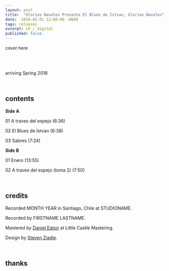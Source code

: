 ```yaml
---
layout: post
title:  "Glorias Navales Presenta El Blues de Istvan, Glorias Navales"
date:  2018-02-01 12:00:00 -0800
tags: releases
excerpt: LP / digital
published: false
---
```




cover here

<br/>

<br/>arriving Spring 2018

<br/>

## contents

**Side A**

01 A traves del espejo (6:36)

02 El Blues de Istvan (6:38)

03 Sabres (7:24)

**Side B**

01 Enero (13:55)

02 A traves del espejo (toma 2) (7:50)

<br/>

## credits

Recorded MONTH YEAR in Santiago, Chile at STUDIONAME.

Recorded by FIRSTNAME LASTNAME.

Mastered by [Daniel Eaton](https://danielcastledine.com/) at Little Castle Mastering.

Design by [Steven Ziadie](http://s-ziadie.com/).

<br/>

## thanks
